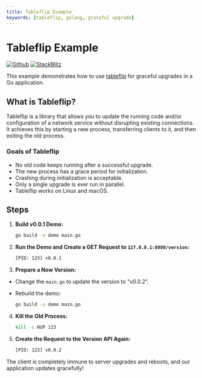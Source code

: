 ```yaml
---
title: Tableflip Example
keywords: [tableflip, golang, graceful upgrade]
---
```


# Tableflip Example

[![Github](https://img.shields.io/static/v1?label=&message=Github&color=2ea44f&style=for-the-badge&logo=github)](https://github.com/gofiber/recipes/tree/master/tableflip) [![StackBlitz](https://img.shields.io/static/v1?label=&message=StackBlitz&color=2ea44f&style=for-the-badge&logo=StackBlitz)](https://stackblitz.com/github/gofiber/recipes/tree/master/tableflip)

This example demonstrates how to use [tableflip](https://github.com/cloudflare/tableflip) for graceful upgrades in a Go application.

## What is Tableflip?

Tableflip is a library that allows you to update the running code and/or configuration of a network service without disrupting existing connections. It achieves this by starting a new process, transferring clients to it, and then exiting the old process.

### Goals of Tableflip

- No old code keeps running after a successful upgrade.
- The new process has a grace period for initialization.
- Crashing during initialization is acceptable.
- Only a single upgrade is ever run in parallel.
- Tableflip works on Linux and macOS.

## Steps

1. **Build v0.0.1 Demo:**

    ```bash
    go build -o demo main.go
    ```

2. **Run the Demo and Create a GET Request to `127.0.0.1:8080/version`:**

    ```bash
    [PID: 123] v0.0.1
    ```

3. **Prepare a New Version:**

- Change the `main.go` to update the version to "v0.0.2".
- Rebuild the demo:

    ```bash
    go build -o demo main.go
    ```

4. **Kill the Old Process:**

    ```bash
    kill -s HUP 123
    ```

5. **Create the Request to the Version API Again:**

    ```bash
    [PID: 123] v0.0.2
    ```

The client is completely immune to server upgrades and reboots, and our application updates gracefully!
